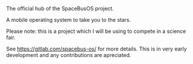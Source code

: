 The official hub of the SpaceBusOS project. 

A mobile operating system to take you to the stars. 

Please note: this is a project which I will be using to compete in a science fair. 

See https://gitlab.com/spacebus-os/ for more details. This is in very early development and any contributions are apreciated. 
